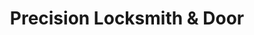 ---
title: "Precision Locksmith & Door"
url: /harrisonburg/precision-locksmith-and-door/
shop: locksmith
---